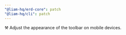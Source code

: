```yaml
---
"@liam-hq/erd-core": patch
"@liam-hq/cli": patch
---
```


⚒️ Adjust the appearance of the toolbar on mobile devices.
